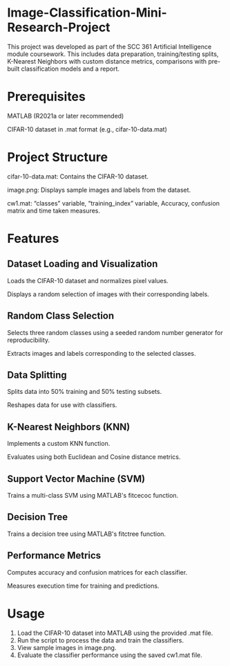 # Image-Classification-Mini-Research-Project
This project was developed as part of the SCC 361 Artificial Intelligence module coursework. This includes data preparation, training/testing splits, K-Nearest Neighbors with custom distance metrics, comparisons with pre-built classification models and a report.

# Prerequisites
MATLAB (R2021a or later recommended)

CIFAR-10 dataset in .mat format (e.g., cifar-10-data.mat)

# Project Structure
cifar-10-data.mat: Contains the CIFAR-10 dataset.

image.png: Displays sample images and labels from the dataset.

cw1.mat: “classes” variable, “training_index” variable, Accuracy, confusion matrix and time taken measures.

# Features
## Dataset Loading and Visualization
Loads the CIFAR-10 dataset and normalizes pixel values.

Displays a random selection of images with their corresponding labels.

## Random Class Selection
Selects three random classes using a seeded random number generator for reproducibility.

Extracts images and labels corresponding to the selected classes.

## Data Splitting
Splits data into 50% training and 50% testing subsets.

Reshapes data for use with classifiers.

## K-Nearest Neighbors (KNN)
Implements a custom KNN function.

Evaluates using both Euclidean and Cosine distance metrics.

## Support Vector Machine (SVM)
Trains a multi-class SVM using MATLAB's fitcecoc function.

## Decision Tree
Trains a decision tree using MATLAB's fitctree function.

## Performance Metrics
Computes accuracy and confusion matrices for each classifier.

Measures execution time for training and predictions.

# Usage
1. Load the CIFAR-10 dataset into MATLAB using the provided .mat file.
2. Run the script to process the data and train the classifiers.
3. View sample images in image.png.
4. Evaluate the classifier performance using the saved cw1.mat file.

